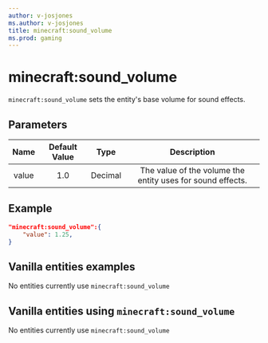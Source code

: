 ```yaml
---
author: v-josjones
ms.author: v-josjones
title: minecraft:sound_volume
ms.prod: gaming
---
```


# minecraft:sound_volume

`minecraft:sound_volume` sets the entity's base volume for sound effects.

## Parameters

|Name |Default Value  |Type  |Description  |
|:---------:|:---------:|:---------:|:---------:|
|value| 1.0| Decimal| The value of the volume the entity uses for sound effects. |

## Example

```json
"minecraft:sound_volume":{
    "value": 1.25,
}
```

## Vanilla entities examples

No entities currently use `minecraft:sound_volume`

## Vanilla entities using `minecraft:sound_volume`

No entities currently use `minecraft:sound_volume`
